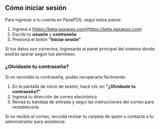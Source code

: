 ##  Cómo iniciar sesión

Para ingresar a tu cuenta en PaxaPOS, seguí estos pasos:

1. Ingresá a [https://beta.paxapos.com](https://beta.paxapos.com)
2. Escribí tu **usuario** y **contraseña**
3. Presioná el botón **"Iniciar sesión"**

Si tus datos son correctos, ingresarás al panel principal del sistema donde podrás operar según tus permisos.


###  ¿Olvidaste tu contraseña?

Si no recordás tu contraseña, podés recuperarla fácilmente:

1. En la pantalla de inicio de sesión, hacé clic en **"¿Olvidaste tu contraseña?"**
2. Ingresá tu dirección de correo electrónico
3. Revisá tu bandeja de entrada y seguí las instrucciones del correo para restablecerla

Si no recibís el correo, recordá revisar tu carpeta de *spam* o contactá a tu administrador para asistencia.
